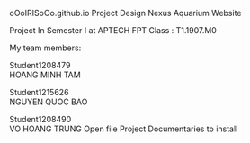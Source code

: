 oOoIRISoOo.github.io
Project Design Nexus Aquarium Website

Project In Semester I at APTECH FPT
Class : T1.1907.M0


My team members:

Student1208479  
HOANG MINH TAM

Student1215626  
NGUYEN QUOC BAO

Student1208490  
VO HOANG TRUNG
Open file Project Documentaries to install
